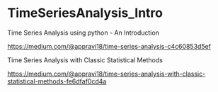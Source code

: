 # TimeSeriesAnalysis_Intro
Time Series Analysis using python - An Introduction

https://medium.com/@appravi18/time-series-analysis-c4c60853d5ef

Time Series Analysis with Classic Statistical Methods

https://medium.com/@appravi18/time-series-analysis-with-classic-statistical-methods-fe6dfaf0cd4a

